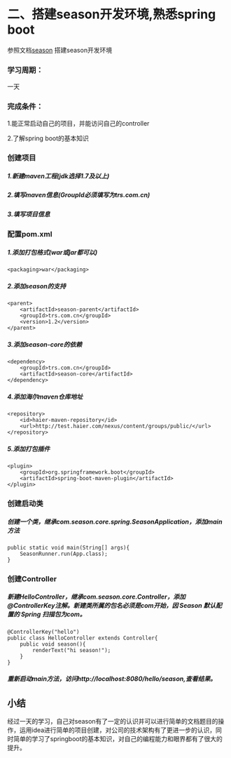 # 二、搭建season开发环境,熟悉spring boot

参照文档[season](http://test.haier.com/doc/season/base/hello-world.html) 搭建season开发环境

### 学习周期：

一天

### 完成条件：

1.能正常启动自己的项目，并能访问自己的controller

2.了解spring boot的基本知识

### 创建项目
##### 1.新建maven工程(jdk选择1.7及以上)
##### 2.填写maven信息(GroupId必须填写为trs.com.cn)
##### 3.填写项目信息
### 配置pom.xml
##### 1.添加打包格式(war或jar都可以)
    <packaging>war</packaging>
##### 2.添加season的支持
    <parent>
        <artifactId>season-parent</artifactId>
        <groupId>trs.com.cn</groupId>
        <version>1.2</version>
    </parent>
##### 3.添加season-core的依赖
    <dependency>
        <groupId>trs.com.cn</groupId>
        <artifactId>season-core</artifactId>
    </dependency>
##### 4.添加海尔maven仓库地址
    <repository>
        <id>haier-maven-repository</id>
        <url>http://test.haier.com/nexus/content/groups/public/</url>
    </repository>
##### 5.添加打包插件
    <plugin>
        <groupId>org.springframework.boot</groupId>
        <artifactId>spring-boot-maven-plugin</artifactId>
    </plugin>
### 创建启动类
##### 创建一个类，继承com.season.core.spring.SeasonApplication，添加main方法
    public static void main(String[] args){
        SeasonRunner.run(App.class);
    }
### 创建Controller
##### 新建HelloController，继承com.season.core.Controller，添加@ControllerKey注解。新建类所属的包名必须是com开始，因 Season 默认配置的 Spring 扫描包为com。
    @ControllerKey("hello")
    public class HelloController extends Controller{
        public void season(){
            renderText("hi season!");
        }
    }
##### 重新启动main方法，访问http://localhost:8080/hello/season,查看结果。

## 小结
  经过一天的学习，自己对season有了一定的认识并可以进行简单的文档题目的操作，运用idea进行简单的项目创建，对公司的技术架构有了更进一步的认识，同时简单的学习了springboot的基本知识，对自己的编程能力和眼界都有了很大的提升。